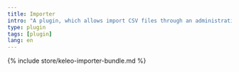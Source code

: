 ```yaml
---
title: Importer
intro: "A plugin, which allows import CSV files through an administration screen."
type: plugin
tags: [plugin]
lang: en 
---
```


{% include store/keleo-importer-bundle.md %}
